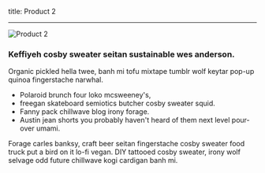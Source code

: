 title: Product 2

---

![Product 2](http://placehold.it/640x270)

### Keffiyeh cosby sweater seitan sustainable wes anderson.

Organic pickled hella twee, banh mi tofu mixtape tumblr wolf keytar pop-up quinoa fingerstache narwhal. 

* Polaroid brunch four loko mcsweeney's, 
* freegan skateboard semiotics butcher cosby sweater squid. 
* Fanny pack chillwave blog irony forage. 
* Austin jean shorts you probably haven't heard of them next level pour-over umami. 

Forage carles banksy, craft beer seitan fingerstache cosby sweater food truck put a bird on it lo-fi vegan. DIY tattooed cosby sweater, irony wolf selvage odd future chillwave kogi cardigan banh mi.
